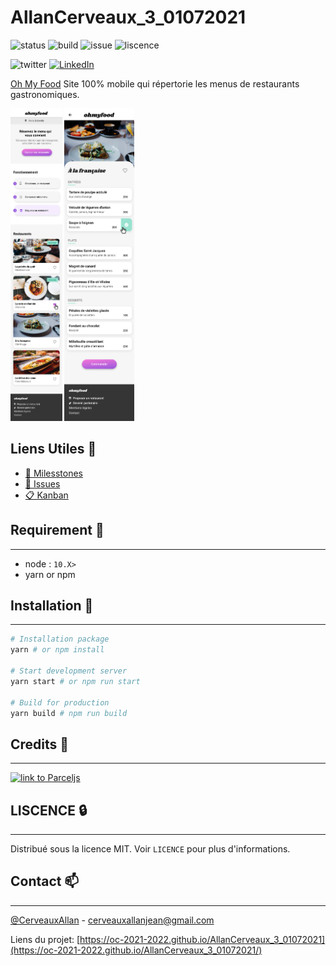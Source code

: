 # AllanCerveaux_3_01072021

![status](https://img.shields.io/website?url=https%3A%2F%2Foc-2021-2022.github.io%2FAllanCerveaux_3_01072021%2F)
![build](https://github.com/oc-2021-2022/AllanCerveaux_3_XX072021/actions/workflows/deploy-to-gh-pages.yml/badge.svg)
![issue](https://img.shields.io/github/issues/oc-2021-2022/AllanCerveaux_3_01072021)
![liscence](https://img.shields.io/github/license/oc-2021-2022/AllanCerveaux_3_01072021)

![twitter](https://img.shields.io/twitter/url?style=social&url=https%3A%2F%2Ftwitter.com%2FCerveauxAllan)
[![LinkedIn](https://img.shields.io/badge/LinkedIn-0077B5?style=for-the-badge&logo=linkedin&logoColor=white&style=flat-square)](https://www.linkedin.com/in/allancerveaux/)

[Oh My Food](https://oc-2021-2022.github.io/AllanCerveaux_3_01072021/) Site 100% mobile qui répertorie les menus de restaurants gastronomiques.

<a href="https://github.com/oc-2021-2022/AllanCerveaux_3_01072021/blob/master/maquettes/Accueil.png"><img src="./maquettes/Accueil.png" alt="Home Template" height="500" /></a>
<a href="https://github.com/oc-2021-2022/AllanCerveaux_3_01072021/blob/main/maquettes/Menu%20-%20A%E2%95%A0%C3%87%20la%20franc%E2%95%A0%C2%BAaise.png"><img src="./maquettes/Menu%20-%20A╠Ç%20la%20franc╠ºaise.png" alt="Restaurant Template Example" height="500" /></a>

## Liens Utiles 📑
- [📜 Milesstones](https://github.com/oc-2021-2022/AllanCerveaux_3_01072021/milestones)
- [🔖  Issues](https://github.com/oc-2021-2022/AllanCerveaux_3_01072021/issues)
- [📋 Kanban](https://github.com/oc-2021-2022/AllanCerveaux_3_01072021/projects/2)

## Requirement 🧰 
___
- node : `10.X>`
- yarn or npm

## Installation 🚀
___
```bash
# Installation package
yarn # or npm install

# Start development server
yarn start # or npm run start

# Build for production
yarn build # npm run build

```

## Credits 📜
___
<a href="https://parceljs.org/"><img src="https://user-images.githubusercontent.com/19409/31321658-f6aed0f2-ac3d-11e7-8100-1587e676e0ec.png" alt="link to Parceljs" width=300 /></a>

## LISCENCE 🔒
___
Distribué sous la licence MIT. Voir `LICENCE` pour plus d'informations.

## Contact 📫
___
[@CerveauxAllan]("https://twitter.com/CerveauxAllan") - [cerveauxallanjean@gmail.com]("cerveauxallanjean@gmail.com")

Liens du projet: [https://oc-2021-2022.github.io/AllanCerveaux_3_01072021](https://oc-2021-2022.github.io/AllanCerveaux_3_01072021/)
